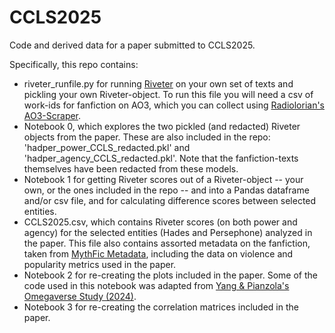 # CCLS2025
Code and derived data for a paper submitted to CCLS2025.

Specifically, this repo contains:
- riveter_runfile.py for running [Riveter](https://github.com/maartensap/riveter-nlp/tree/main) on your own set of texts and pickling your own Riveter-object. To run this file you will need a csv of work-ids for fanfiction on AO3, which you can collect using [Radiolorian's AO3-Scraper](https://github.com/radiolarian/AO3Scraper).
- Notebook 0, which explores the two pickled (and redacted) Riveter objects from the paper. These are also included in the repo: 'hadper_power_CCLS_redacted.pkl' and 'hadper_agency_CCLS_redacted.pkl'. Note that the fanfiction-texts themselves have been redacted from these models.
- Notebook 1 for getting Riveter scores out of a Riveter-object -- your own, or the ones included in the repo -- and into a Pandas dataframe and/or csv file, and for calculating difference scores between selected entities.
- CCLS2025.csv, which contains Riveter scores (on both power and agency) for the selected entities (Hades and Persephone) analyzed in the paper. This file also contains assorted metadata on the fanfiction, taken from [MythFic Metadata](https://doi.org/10.34973/2mye-8468), including the data on violence and popularity metrics used in the paper.
- Notebook 2 for re-creating the plots included in the paper. Some of the code used in this notebook was adapted from [Yang & Pianzola's Omegaverse Study (2024)](https://github.com/GOLEM-lab/Omegaverse_Study).
- Notebook 3 for re-creating the correlation matrices included in the paper. 

